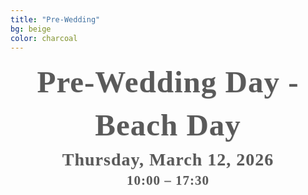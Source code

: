 ```yaml
---
title: "Pre-Wedding"
bg: beige
color: charcoal
---
```


<!-- Date & Location -->
<div style="
  text-align: center;
  margin: 0 20px 40px 20px;
  font-family: 'Playfair Display', serif;
  color: #5A5A5A;                          
  letter-spacing: 1px;
  line-height: 1.4;
  text-shadow: 0.5px 0.5px 1px rgba(0,0,0,0.1);
">
  <strong>
    <span style="font-size: 3.5em;">Pre-Wedding Day - Beach Day</span><br>
    <span style="font-size: 2em;">Thursday, March 12, 2026</span><br>
    <span style="font-size: 1.5em;">10:00 – 17:30</span>
  </strong>
</div>

<!-- photo of the beach location -->
<div style="
  width: 100%;
  min-height: 85vh; /* takes 40% of viewport height */
  background: url('/assets/img/beach_pool.jpg') no-repeat center center;
  background-size: cover;
  border-radius: 8px; /* optional: soften corners */
">
</div>


<div style="margin-top: 50px;"></div>   <!-- add blank space above -->







